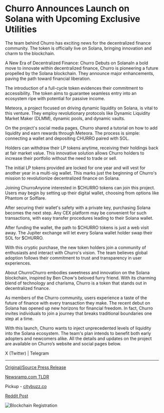 # Churro Announces Launch on Solana with Upcoming Exclusive Utilities

The team behind Churro has exciting news for the decentralized finance community. The token is officially live on Solana, bringing innovation and charm to the blockchain.

A New Era of Decentralized Finance: Churro Debuts on SolanaIn a bold move to innovate within decentralized finance, Churro is pioneering a future propelled by the Solana blockchain. They announce major enhancements, paving the path toward financial liberation.

The introduction of a full-cycle token evidences their commitment to accessibility. The token aims to guarantee seamless entry into an ecosystem ripe with potential for passive income.

Meteora, a project focused on driving dynamic liquidity on Solana, is vital to this venture. They employ revolutionary protocols like Dynamic Liquidity Market Maker (DLMM), dynamic pools, and dynamic vaults.

On the project's social media pages, Churro shared a tutorial on how to add liquidity and earn rewards through Meteora. The process is simple: connecting a wallet and depositing CHURRO paired with SOL.

Holders can withdraw their LP tokens anytime, receiving their holdings back at fair market value. This innovative solution allows Churro holders to increase their portfolio without the need to trade or sell.

The initial LP tokens provided are locked for one year and will vest for another year in a multi-sig wallet. This marks just the beginning of Churro's mission to revolutionize decentralized finance on Solana.

Joining ChurroAnyone interested in $CHURRO tokens can join this project. Users may begin by setting up their digital wallet, choosing from options like Phantom or Solflare.

After securing their wallet's safety with a private key, purchasing Solana becomes the next step. Any CEX platform may be convenient for such transactions, with easy transfer procedures leading to their Solana wallet.

After funding the wallet, the path to $CHURRO tokens is just a web visit away. The Jupiter exchange will let every Solana wallet holder swap their SOL for $CHURRO.

With this cryptic purchase, the new token holders join a community of enthusiasts and interact with Churro's vision. The team believes global adoption follows their commitment to trust and transparency in user experiences.

About ChurroChurro embodies sweetness and innovation on the Solana blockchain, inspired by Ben Chow's beloved furry friend. With its charming blend of technology and charisma, Churro is a token that stands out in decentralized finance.

As members of the Churro community, users experience a taste of the future of finance with every transaction they make. The recent debut on Solana has opened up new horizons for financial freedom. In fact, Churro invites individuals to join a journey that breaks traditional boundaries one step at a time.

With this launch, Churro wants to inject unprecedented levels of liquidity into the Solana ecosystem. The team's plan intends to benefit both early adopters and newcomers alike. All the details and updates on the project are available on Churro’s website and social pages below.

X (Twitter) | Telegram 

---

[Original/Source Press Release](https://blockchainwire.io/press-release/churro-announces-launch-on-solana-with-upcoming-exclusive-utilities)
                    

[Newsramp.com TLDR](https://newsramp.com/curated-news/a-new-era-of-decentralized-finance-churro-debuts-on-solana/1e0be664752a4d3867c23af0a7263280) 


Pickup - [citybuzz.co](https://citybuzz.co/2024/02/05/churro-launches-on-solana-bringing-innovative-defi-solutions)
 



[Reddit Post](https://www.reddit.com/r/CryptoNewsInfo/comments/1avjwk5/a_new_era_of_decentralized_finance_churro_debuts/) 



![Blockchain Registration](https://cdn.newsramp.app/blockchainwire/qrcode/242/11/vibebm6a.webp)